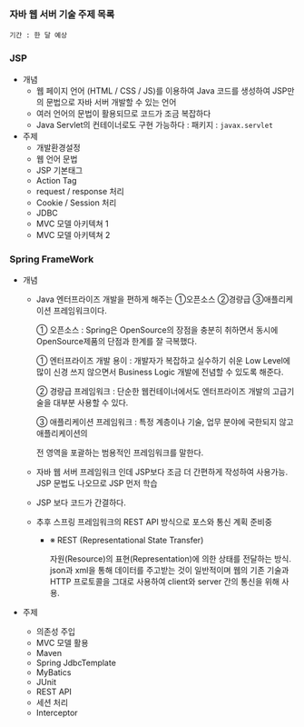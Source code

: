 ### 자바 웹 서버 기술 주제 목록 

`기간 : 한 달 예상 `

### JSP

- 개념
  - 웹 페이지 언어 (HTML / CSS / JS)를 이용하여 Java 코드를 생성하여 JSP만의 문법으로 자바 서버 개발할 수 있는 언어 
  - 여러 언어의 문법이 활용되므로 코드가 조금 복잡하다 
  - Java Servlet의 컨테이너로도 구현 가능하다    :  패키지 : `javax.servlet`
- 주제 
  - 개발환경설정  
  - 웹 언어 문법 
  - JSP 기본태그 
  - Action Tag
  - request / response 처리
  - Cookie / Session 처리
  - JDBC
  - MVC 모델 아키텍쳐 1
  - MVC 모델 아키텍쳐 2



### Spring FrameWork

- 개념

  - Java 엔터프라이즈 개발을 편하게 해주는 ①오픈소스 ②경량급 ③애플리케이션 프레임워크이다.

    ① 오픈소스 : Spring은 OpenSource의 장점을 충분히 취하면서 동시에 OpenSource제품의 단점과 한계를 잘 극복했다.

    ① 엔터프라이즈 개발 용이 : 개발자가 복잡하고 실수하기 쉬운 Low Level에 많이 신경 쓰지 않으면서 Business Logic 개발에 전념할 수 있도록 해준다.

    ② 경량급 프레임워크 : 단순한 웹컨테이너에서도 엔터프라이즈 개발의 고급기술을 대부분 사용할 수 있다.

    ③ 애플리케이션 프레임워크 : 특정 계층이나 기술, 업무 분야에 국한되지 않고 애플리케이션의

    전 영역을 포괄하는 범용적인 프레임워크를 말한다.

    

  - 자바 웹 서버 프레임워크 인데 JSP보다 조금 더  간편하게 작성하여 사용가능. JSP 문법도 나오므로 JSP 먼저 학습 

  - JSP 보다 코드가 간결하다. 

  - 추후 스프링 프레임워크의 REST API 방식으로 포스와 통신 계획 준비중

    - ※ REST (Representational State Transfer)

      자원(Resource)의 표현(Representation)에 의한 상태를 전달하는 방식. json과 xml을 통해 데이터를 주고받는 것이 일반적이며 웹의 기존 기술과 HTTP 프로토콜을 그대로 사용하여 client와 server 간의 통신을 위해 사용.

- 주제 

  - 의존성 주입 
  - MVC 모델 활용
  - Maven
  - Spring JdbcTemplate
  - MyBatics 
  - JUnit
  - REST API
  - 세션 처리 
  - Interceptor 

